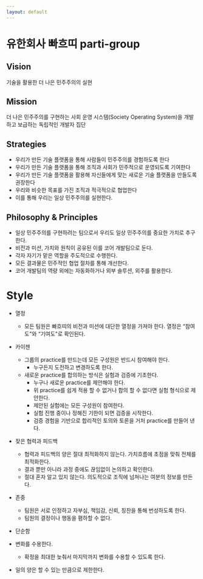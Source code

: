 ```yaml
---
layout: default
---
```


# 유한회사 빠흐띠 parti-group

## Vision

기술을 활용한 더 나은 민주주의의 실현

## Mission

더 나은 민주주의를 구현하는 사회 운영 시스템(Society Operating System)을 개발하고 보급하는 독립적인 개발자 집단

## Strategies

* 우리가 만든 기술 플랫폼을 통해 사람들이 민주주의를 경험하도록 한다
* 우리가 만든 기술 플랫폼을 통해 조직과 사회가 민주적으로 운영되도록 기여한다
* 우리가 만든 기술 플랫폼을 활용해 자신들에게 맞는 새로운 기술 플랫폼을 만들도록 권장한다
* 우리와 비슷한 목표를 가진 조직과 적극적으로 협업한다
* 이를 통해 우리는 일상 민주주의를 실현한다.

## Philosophy & Principles

* 일상 민주주의를 구현하려는 팀으로서 우리도 일상 민주주의를 중요한 가치로 추구한다.
* 비전과 미션, 가치와 원칙이 공유된 이를 코어 개발팀으로 둔다.
* 각자 자기가 맡은 역할을 주도적으로 수행한다.
* 모든 결과물은 민주적인 협업 절차를 통해 개선한다.
* 코어 개발팀의 역량 외에는 자동화하거나 외부 솔루션, 외주를 활용한다.


# Style

* 열정
  * 모든 팀원은 빠흐띠의 비전과 미션에 대단한 열정을 가져야 한다. 열정은 “참여도"와 “기여도"로 확인된다.

* 카이젠
  * 그룹의 practice를 만드는데 모든 구성원은 반드시 참여해야 한다.
    * 누구든지 도전하고 변경하도록 한다.
  * 새로운 practice를 합의하는 방식은 실험과 검증에 기초한다.
    * 누구나 새로운 practice를 제안해야 한다.
    * 위 practice를 쉽게 적용 할 수 없거나 합의 할 수 없다면 실험 형식으로 제안한다.
    * 제안된 실험에는 모든 구성원이 참여한다.
    * 실험 진행 중이나 정해진 기한이 되면 검증을 시작한다.
    * 검증 경험을 기반으로 합리적인 토의와 토론을 거처 practice를 만들어 낸다.
* 잦은 협력과 피드백
  * 협력과 피드백의 양은 절대 최적화하지 않는다. 가치흐름에 초점을 맞춰 전체를 최적화한다.
  * 결과 뿐만 아니라 과정 중에도 끊임없이 논의하고 확인한다.
  * 절대 혼자 알고 있지 않는다. 의도적으로 조직에 넘쳐나는 여분의 정보를 만든다.
* 존중
  * 팀원은 서로 인정하고 자부심, 책임감, 신뢰, 칭찬을 통해 번성하도록 한다.
  * 팀원의 결정이나 행동을 폄하할 수 없다.
* 단순함
* 변화를 수용한다.
  * 확정을 최대한 늦춰서 마지막까지 변화를 수용할 수 있도록 한다.
* 일의 양은 할 수 있는 만큼으로 제한한다.
